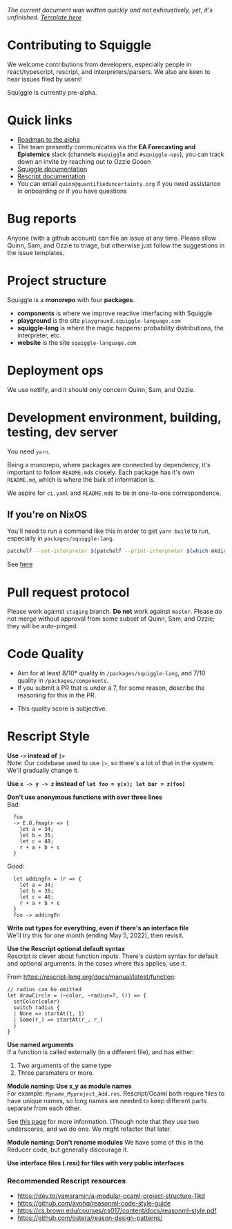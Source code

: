 _The current document was written quickly and not exhaustively, yet, it's unfinished. [Template here](https://mozillascience.github.io/working-open-workshop/contributing/)_

# Contributing to Squiggle

We welcome contributions from developers, especially people in react/typescript, rescript, and interpreters/parsers. We also are keen to hear issues filed by users!

Squiggle is currently pre-alpha.

# Quick links

- [Roadmap to the alpha](https://github.com/QURIresearch/squiggle/projects/2)
- The team presently communicates via the **EA Forecasting and Epistemics** slack (channels `#squiggle` and `#squiggle-ops`), you can track down an invite by reaching out to Ozzie Gooen
- [Squiggle documentation](https://www.squiggle-language.com/docs/Language)
- [Rescript documentation](https://rescript-lang.org/docs/manual/latest/introduction)
- You can email `quinn@quantifieduncertainty.org` if you need assistance in onboarding or if you have questions

# Bug reports

Anyone (with a github account) can file an issue at any time. Please allow Quinn, Sam, and Ozzie to triage, but otherwise just follow the suggestions in the issue templates.

# Project structure

Squiggle is a **monorepo** with four **packages**.

- **components** is where we improve reactive interfacing with Squiggle
- **playground** is the site `playground.squiggle-language.com`
- **squiggle-lang** is where the magic happens: probability distributions, the interpreter, etc.
- **website** is the site `squiggle-language.com`

# Deployment ops

We use netlify, and it should only concern Quinn, Sam, and Ozzie.

# Development environment, building, testing, dev server

You need `yarn`.

Being a monorepo, where packages are connected by dependency, it's important to follow `README.md`s closely. Each package has it's own `README.md`, which is where the bulk of information is.

We aspire for `ci.yaml` and `README.md`s to be in one-to-one correspondence.

## If you're on NixOS

You'll need to run a command like this in order to get `yarn build` to run, especially in `packages/squiggle-lang`.

```sh
patchelf --set-interpreter $(patchelf --print-interpreter $(which mkdir)) ./node_modules/gentype/gentype.exe
```

See [here](https://github.com/NixOS/nixpkgs/issues/107375)

# Pull request protocol

Please work against `staging` branch. **Do not** work against `master`. Please do not merge without approval from some subset of Quinn, Sam, and Ozzie; they will be auto-pinged. 

# Code Quality
- Aim for at least 8/10* quality in ``/packages/squiggle-lang``, and 7/10 quality in ``/packages/components``. 
- If you submit a PR that is under a 7, for some reason, describe the reasoning for this in the PR.

* This quality score is subjective.

# Rescript Style

**Use `->` instead of `|>`**  
Note: Our codebase used to use `|>`, so there's a lot of that in the system. We'll gradually change it.

**Use `x -> y -> z` instead of `let foo = y(x); let bar = z(foo)`**

**Don't use anonymous functions with over three lines**  
Bad:
```rescript
  foo
  -> E.O.fmap(r => {
    let a = 34;
    let b = 35;
    let c = 48;
    r + a + b + c
  }
```
Good:
```rescript
  let addingFn = (r => {
    let a = 34;
    let b = 35;
    let c = 48;
    r + a + b + c
  }
  foo -> addingFn
```

**Write out types for everything, even if there's an interface file**  
We'll try this for one month (ending May 5, 2022), then revisit.

**Use the Rescript optional default syntax**  
Rescript is clever about function inputs. There's custom syntax for default and optional arguments. In the cases where this applies, use it.

From https://rescript-lang.org/docs/manual/latest/function:
```rescript
// radius can be omitted
let drawCircle = (~color, ~radius=?, ()) => {
  setColor(color)
  switch radius {
  | None => startAt(1, 1)
  | Some(r_) => startAt(r_, r_)
  }
}
```

**Use named arguments**  
If a function is called externally (in a different file), and has either:
1. Two arguments of the same type
2. Three paramaters or more.

**Module naming: Use x_y as module names**  
For example: ``Myname_Myproject_Add.res``. Rescript/Ocaml both require files to have unique names, so long names are needed to keep different parts separate from each other.

See [this page](https://dev.to/yawaramin/a-modular-ocaml-project-structure-1ikd) for more information. (Though note that they use two underscores, and we do one. We might refactor that later.

**Module naming: Don't rename modules**
We have some of this in the Reducer code, but generally discourage it. 

**Use interface files (.resi) for files with very public interfaces**

### Recommended Rescript resources  
- https://dev.to/yawaramin/a-modular-ocaml-project-structure-1ikd 
- https://github.com/avohq/reasonml-code-style-guide 
- https://cs.brown.edu/courses/cs017/content/docs/reasonml-style.pdf
- https://github.com/ostera/reason-design-patterns/ 

